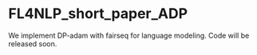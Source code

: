# FL4NLP_short_paper_ADP

We implement DP-adam with fairseq for language modeling. 
Code will be released soon.

